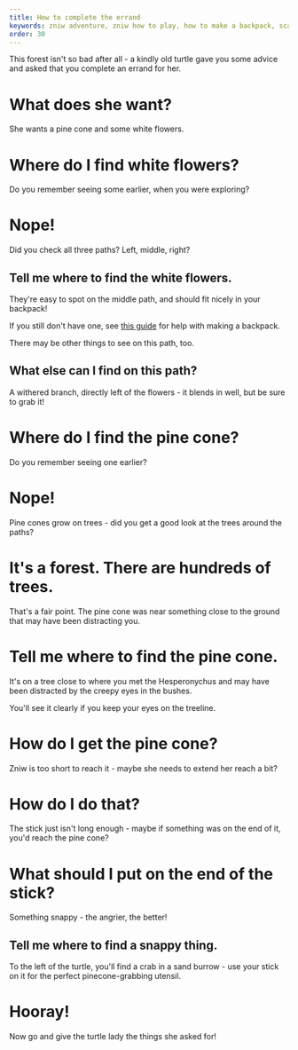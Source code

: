 ```yaml
---
title: How to complete the errand
keywords: zniw adventure, zniw how to play, how to make a backpack, scattered woods zniw, zniw pine cone, zniw white flowers
order: 30
---
```


This forest isn't so bad after all - a kindly old turtle gave you some advice and asked that you complete an errand for her.

# What does she want?
She wants a pine cone and some white flowers.

# Where do I find white flowers?
Do you remember seeing some earlier, when you were exploring?

# Nope!
Did you check all three paths? Left, middle, right?

## Tell me where to find the white flowers.
They're easy to spot on the middle path, and should fit nicely in your backpack!

If you still don't have one, see [this guide](backpack.md) for help with making a backpack.

There may be other things to see on this path, too.

## What else can I find on this path?
A withered branch, directly left of the flowers - it blends in well, but be sure to grab it!

# Where do I find the pine cone?
Do you remember seeing one earlier?

# Nope!
Pine cones grow on trees - did you get a good look at the trees around the paths?

# It's a forest. There are hundreds of trees.
That's a fair point. The pine cone was near something close to the ground that may have been distracting you.

# Tell me where to find the pine cone.
It's on a tree close to where you met the Hesperonychus and may have been distracted by the creepy eyes in the bushes.

You'll see it clearly if you keep your eyes on the treeline.

# How do I get the pine cone?
Zniw is too short to reach it - maybe she needs to extend her reach a bit?

# How do I do that?
The stick just isn't long enough - maybe if something was on the end of it, you'd reach the pine cone?

# What should I put on the end of the stick?
Something snappy - the angrier, the better!

## Tell me where to find a snappy thing.
To the left of the turtle, you'll find a crab in a sand burrow - use your stick on it for the perfect pinecone-grabbing utensil.

# Hooray!
Now go and give the turtle lady the things she asked for!